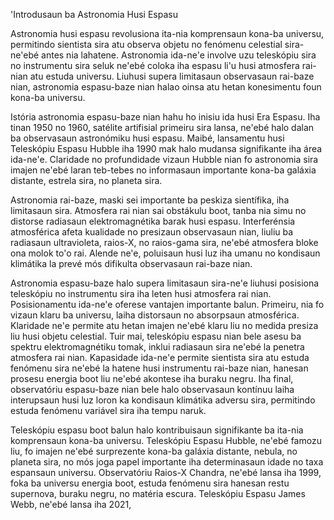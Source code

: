 'Introdusaun ba Astronomia Husi Espasu

Astronomia husi espasu revolusiona ita-nia komprensaun kona-ba universu, permitindo sientista sira atu observa objetu no fenómenu celestial sira-ne'ebé antes nia lahatene. Astronomia ida-ne'e involve uzu teleskópiu sira no instrumentu sira seluk ne'ebé coloka iha espasu li'u husi atmosfera rai-nian atu estuda universu. Liuhusi supera limitasaun observasaun rai-baze nian, astronomia espasu-baze nian halao oinsa atu hetan konesimentu foun kona-ba universu.

Istória astronomia espasu-baze nian hahu ho inisiu ida husi Era Espasu. Iha tinan 1950 no 1960, satélite artifisial primeiru sira lansa, ne'ebé halo dalan ba observasaun astronómiku husi espasu. Maibé, lansamentu husi Teleskópiu Espasu Hubble iha 1990 mak halo mudansa signifikante iha área ida-ne'e. Claridade no profundidade vizaun Hubble nian fo astronomia sira imajen ne'ebé laran teb-tebes no informasaun importante kona-ba galáxia distante, estrela sira, no planeta sira.

Astronomia rai-baze, maski sei importante ba peskiza sientífika, iha limitasaun sira. Atmosfera rai nian sai obstákulu boot, tanba nia simu no distorse radiasaun elektromagnétika barak husi espasu. Interferénsia atmosférica afeta kualidade no presizaun observasaun nian, liuliu ba radiasaun ultravioleta, raios-X, no raios-gama sira, ne'ebé atmosfera bloke ona molok to'o rai. Alende ne'e, poluisaun husi luz iha umanu no kondisaun klimátika la prevé mós difikulta observasaun rai-baze nian.

Astronomia espasu-baze halo supera limitasaun sira-ne'e liuhusi posisiona teleskópiu no instrumentu sira iha leten husi atmosfera rai nian. Posisionamentu ida-ne'e oferese vantajen importante balun. Primeiru, nia fo vizaun klaru ba universu, laiha distorsaun no absorpsaun atmosférica. Klaridade ne'e permite atu hetan imajen ne'ebé klaru liu no medida presiza liu husi objetu celestial. Tuir mai, teleskópiu espasu nian bele asesu ba spektru elektromagnétiku tomak, inklui radiasaun sira ne'ebé la penetra atmosfera rai nian. Kapasidade ida-ne'e permite sientista sira atu estuda fenómenu sira ne'ebé la hatene husi instrumentu rai-baze nian, hanesan prosesu energia boot liu ne'ebé akontese iha buraku negru. Iha final, observatóriu espasu-baze nian bele halo observasaun kontínuu laiha interupsaun husi luz loron ka kondisaun klimátika adversu sira, permitindo estuda fenómenu variável sira iha tempu naruk.

Teleskópiu espasu boot balun halo kontribuisaun signifikante ba ita-nia komprensaun kona-ba universu. Teleskópiu Espasu Hubble, ne'ebé famozu liu, fo imajen ne'ebé surprezente kona-ba galáxia distante, nebula, no planeta sira, no mós joga papel importante iha determinasaun idade no taxa espansaun universu. Observatóriu Raios-X Chandra, ne'ebé lansa iha 1999, foka ba universu energia boot, estuda fenómenu sira hanesan restu supernova, buraku negru, no matéria escura. Teleskópiu Espasu James Webb, ne'ebé lansa iha 2021,